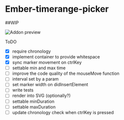 # Ember-timerange-picker
##WIP

![Addon preview](https://i.imgur.com/rI5se3S.png)

ToDO

 - [x] require chronology
 - [x] implement container to provide whitespace
 - [x] sync marker movement on ctrlKey
 - [ ] settable min and max time
 - [ ] improve the code quality of the mouseMove function
 - [ ] interval set by a param
 - [ ] set marker width on didInsertElement
 - [ ] write tests
 - [ ] render into SVG (optionally?)
 - [ ] settable minDuration
 - [ ] settable maxDuration
 - [ ] update chronology check when ctrlKey is pressed
